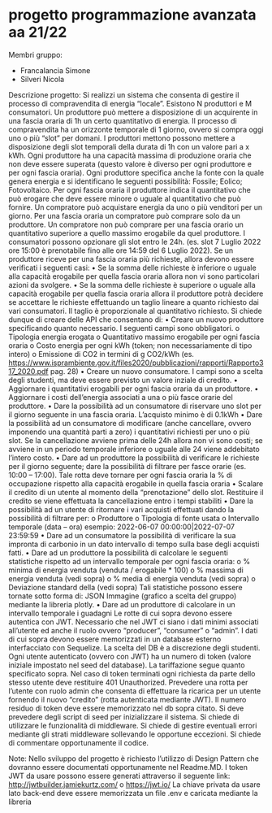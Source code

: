 # progetto programmazione avanzata aa 21/22

Membri gruppo:
- Francalancia Simone
- Silveri Nicola

Descrizione progetto: 
Si realizzi un sistema che consenta di gestire il processo di compravendita di energia “locale”. Esistono N produttori e M consumatori. Un produttore può mettere a disposizione di un acquirente in una fascia oraria di 1h un certo quantitativo di energia. Il processo di compravendita ha un orizzonte temporale di 1 giorno, ovvero si compra oggi uno o più “slot” per domani.
I produttori mettono possono mettere a disposizione degli slot temporali della durata di 1h con un valore pari a x kWh.  Ogni produttore ha una capacità massima di produzione oraria che non deve essere superata (questo valore è diverso per ogni produttore e per ogni fascia oraria).
Ogni produttore specifica anche la fonte con la quale genera energia e si identificano le seguenti possibilità: Fossile; Eolico; Fotovoltaico. Per ogni fascia oraria il produttore indica il quantitativo che può erogare che deve essere minore o uguale al quantitativo che può fornire.
Un compratore può acquistare energia da uno o più venditori per un giorno. Per una fascia oraria un compratore può comprare solo da un produttore. Un compratore non può comprare per una fascia orario un quantitativo superiore a quello massimo erogabile da quel produttore.
I consumatori possono opzionare gli slot entro le 24h. (es. slot 7 Luglio 2022 ore 15:00 è prenotabile fino alle ore 14:59 del 6 Luglio 2022).
Se un produttore riceve per una fascia oraria più richieste, allora devono essere verificati i seguenti casi:
•	Se la somma delle richieste è inferiore o uguale alla capacità erogabile per quella fascia oraria allora non vi sono particolari azioni da svolgere.
•	Se la somma delle richieste è superiore o uguale alla capacità erogabile per quella fascia oraria allora il produttore potrà decidere se accettare le richieste effettuando un taglio lineare a quanto richiesto dai vari consumatori. Il taglio è proporzionale al quantitativo richiesto.
Si chiede dunque di creare delle API che consentano di:
•	Creare un nuovo produttore specificando quanto necessario. I seguenti campi sono obbligatori.
o	Tipologia energia erogata
o	Quantitativo massimo erogabile per ogni fascia oraria
o	Costo energia per ogni kWh (token; non necessariamente di tipo intero)
o	Emissione di CO2 in termini di g CO2/kWh (es. https://www.isprambiente.gov.it/files2020/pubblicazioni/rapporti/Rapporto317_2020.pdf pag. 28)
•	Creare un nuovo consumatore. I campi sono a scelta degli studenti, ma deve essere previsto un valore inziale di credito.
•	Aggiornare i quantitativi erogabili per ogni fascia oraria da un produttore.
•	Aggiornare i costi dell’energia associati a una o più fasce orarie del produttore.
•	Dare la possibilità ad un consumatore di riservare uno slot per il giorno seguente in una fascia oraria. L’acquisto minimo è di 0.1kWh
•	Dare la possibilità ad un consumatore di modificare (anche cancellare, ovvero imponendo una quantità parti a zero) i quantitativi richiesti per uno o più slot. Se la cancellazione avviene prima delle 24h allora non vi sono costi; se avviene in un periodo temporale inferiore o uguale alle 24 viene addebitato l’intero costo.
•	Dare ad un produttore la possibilità di verificare le richieste per il giorno seguente; dare la possibilità di filtrare per fasce orarie (es. 10:00 – 17:00). Tale rotta deve tornare per ogni fascia oraria la % di occupazione rispetto alla capacità erogabile in quella fascia oraria
•	Scalare il credito di un utente al momento della “prenotazione” dello slot. Restituire il credito se viene effettuata la cancellazione entro i tempi stabiliti
•	Dare la possibilità ad un utente di ritornare i vari acquisti effettuati dando la possibilità di filtrare per:
o	Produttore
o	Tipologia di fonte usata
o	Intervallo temporale (data – ora) esempio: 2022-06-07 00:00:00|2022-07-07 23:59:59
•	Dare ad un consumatore la possibilità di verificare la sua impronta di carbonio in un dato intervallo di tempo sulla base degli acquisti fatti.
•	Dare ad un produttore la possibilità di calcolare le seguenti statistiche rispetto ad un intervallo temporale per ogni fascia oraria:
o	% minima di energia venduta (venduta / erogabile * 100)
o	% massima di energia venduta (vedi sopra)
o	% media di energia venduta (vedi sopra)
o	Deviazione standard della (vedi sopra)
Tali statistiche possono essere tornate sotto forma di:
	JSON
	Immagine (grafico a scelta del gruppo) mediante la libreria plotly.
•	Dare ad un produttore di calcolare in un intervallo temporale i guadagni 
Le rotte di cui sopra devono essere autentica con JWT. Necessario che nel JWT ci siano i dati minimi associati all’utente ed anche il ruolo ovvero “producer”, “consumer” o “admin”.
I dati di cui sopra devono essere memorizzati in un database esterno interfacciato con Sequelize. La scelta del DB è a discrezione degli studenti.
Ogni utente autenticato (ovvero con JWT) ha un numero di token (valore iniziale impostato nel seed del database). La tariffazione segue quanto specificato sopra. 
Nel caso di token terminati ogni richiesta da parte dello stesso utente deve restituire 401 Unauthorized. 
Prevedere una rotta per l’utente con ruolo admin che consenta di effettuare la ricarica per un utente fornendo il nuovo “credito” (rotta autenticata mediante JWT).
Il numero residuo di token deve essere memorizzato nel db sopra citato. Si deve prevedere degli script di seed per inizializzare il sistema.
Si chiede di utilizzare le funzionalità di middleware.
Si chiede di gestire eventuali errori mediante gli strati middleware sollevando le opportune eccezioni.
Si chiede di commentare opportunamente il codice.

Note:
Nello sviluppo del progetto è richiesto l’utilizzo di Design Pattern che dovranno essere documentati opportunamente nel Readme.MD.
I token JWT da usare possono essere generati attraverso il seguente link: http://jwtbuilder.jamiekurtz.com/ o https://jwt.io/ 
La chiave privata da usare lato back-end deve essere memorizzata un file .env e caricata mediante la libreria 
